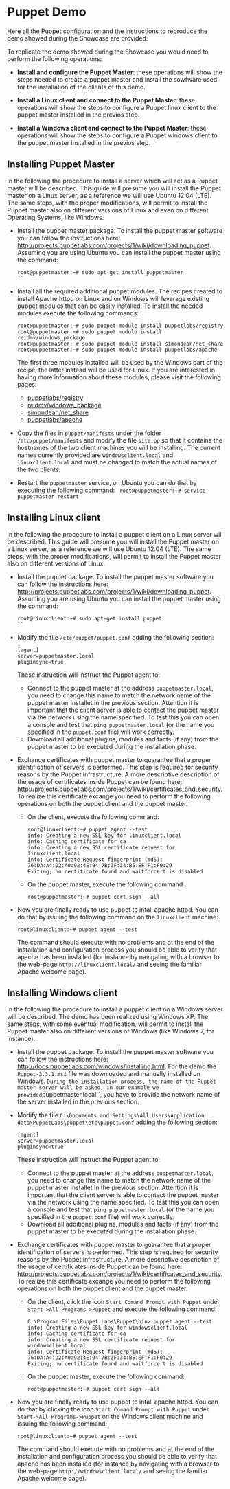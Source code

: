 Puppet Demo
===========

Here all the Puppet configuration and the instructions to reproduce the demo showed during the Showcase are provided.

To replicate the demo showed during the Showcase you would need to perform the following operations:

* **Install and configure the Puppet Master**: these operations will show the steps needed to create a puppet master and install
  the sowfware used for the installation of the clients of this demo.

* **Install a Linux client and connect to the Puppet Master**: these operations will show the steps to configure a Puppet linux
  client to the puppet master installed in the previos step.

* **Install a Windows client and connect to the Puppet Master**: these operations will show the steps to configure a Puppet windows
  client to the puppet master installed in the previos step.

Installing Puppet Master
------------------------

In the following the procedure to install a server which will act as a Puppet master will be described.
This guide will presume you will install the Puppet master on a Linux server, as a reference we will use Ubuntu 12.04 (LTE).
The same steps, with the proper modifications, will permit to install the Puppet master also on different versions of Linux and even
on different Operating Systems, like Windows.

* Install the puppet master package. To install the puppet master software you can follow the instructions here:
  <http://projects.puppetlabs.com/projects/1/wiki/downloading_puppet>.
  Assuming you are using Ubuntu you can install the puppet master using the command:
  ```
  root@puppetmaster:~# sudo apt-get install puppetmaster
  ``

* Install all the required additional puppet modules. The recipes created to install Apache httpd on Linux and on Windows will leverage
  existing puppet modules that can be easily installed. To install the needed modules execute the following commands:
  ```
  root@puppetmaster:~# sudo puppet module install puppetlabs/registry
  root@puppetmaster:~# sudo puppet module install reidmv/windows_package
  root@puppetmaster:~# sudo puppet module install simondean/net_share
  root@puppetmaster:~# sudo puppet module install puppetlabs/apache
  ```
  The first three modules installed will be used by the Windows part of the recipe, the latter instead will be used for Linux.
  If you are interested in having more information about these modules, please visit the following pages:
  * [puppetlabs/registry](https://forge.puppetlabs.com/puppetlabs/registry)
  * [reidmv/windows_package](https://forge.puppetlabs.com/reidmv/windows_package)
  * [simondean/net_share](https://forge.puppetlabs.com/simondean/net_share)
  * [puppetlabs/apache](https://forge.puppetlabs.com/puppetlabs/apache)

* Copy the files in ``puppet/manifests`` under the folder ``/etc/puppet/manifests`` and modify the file ``site.pp`` so that it contains
  the hostnames of the two client machines you will be installing.
  The current names currently provided are ``windowsclient.local`` and ``linuxclient.local`` and must be changed to match
  the actual names of the two clients.

* Restart the ``puppetmaster`` service, on Ubuntu you can do that by executing the following command:
  ``` root@puppetmaster:~# service puppetmaster restart```

Installing Linux client
-----------------------

In the following the procedure to install a puppet client on a Linux server will be described.
This guide will presume you will install the Puppet master on a Linux server, as a reference we will use Ubuntu 12.04 (LTE).
The same steps, with the proper modifications, will permit to install the Puppet master also on different versions of Linux.

* Install the puppet package. To install the puppet master software you can follow the instructions here:
  <http://projects.puppetlabs.com/projects/1/wiki/downloading_puppet>.
  Assuming you are using Ubuntu you can install the puppet master using the command:
  ```
  root@linuxclient:~# sudo apt-get install puppet
  ``

* Modify the file ``/etc/puppet/puppet.conf`` adding the following section:
  ```
  [agent]
  server=puppetmaster.local
  pluginsync=true
  ```

  These instruction will instruct the Puppet agent to:
  * Connect to the puppet master at the address ``puppetmaster.local``, you need to change this name to match the
    network name of the puppet master installet in the previous section. Attention it is important that the client
    server is able to contact the puppet master via the network using the name specified. To test this you can
    open a console and test that ``ping puppetmaster.local`` (or the name you specified in the ``puppet.conf`` file)
    will work correctly.
  * Download all additional plugins, modules and facts (if any) from the puppet master to be executed during
    the installation phase.

* Exchange certificates with puppet master to guarantee that a proper identification of servers is performed.
  This step is required for security reasons by the Puppet infrastructure. A more descriptive description of
  the usage of certificates inside Puppet can be found here:
  <http://projects.puppetlabs.com/projects/1/wiki/certificates_and_security>.
  To realize this certificate excange you need to perform the following operations on both the puppet client and
  the puppet master.
  * On the client, execute the following command:
    ```
    root@linuxclient:~# puppet agent --test
    info: Creating a new SSL key for linuxclient.local
    info: Caching certificate for ca
    info: Creating a new SSL certificate request for linuxclient.local
    info: Certificate Request fingerprint (md5): 76:DA:A4:D2:A0:92:4E:94:7B:3F:34:B5:EF:F1:F0:29
    Exiting; no certificate found and waitforcert is disabled
    ```
  * On the puppet master, execute the following command
    ```
    root@puppetmaster:~# puppet cert sign --all
    ```

* Now you are finally ready to use puppet to intall apache httpd. You can do that by issuing the following
  command on the ``linuxclient`` machine:
  ```
  root@linuxclient:~# puppet agent --test
  ```
  The command should execute with no problems and at the end of the installation and configuration process you
  should be able to verify that apache has been installed (for instance by navigating with a browser to the
  web-page ``http://linuxclient.local/`` and seeing the familiar Apache welcome page).

Installing Windows client
-------------------------

In the following the procedure to install a puppet client on a Windows server will be described.
The demo has been realized using Windows XP. The same steps, with some eventual modification, will permit to
install the Puppet master also on different versions of Windows (like Windows 7, for instance).

* Install the puppet package. To install the puppet master software you can follow the instructions here:
  <http://docs.puppetlabs.com/windows/installing.html>.
  For the demo the ``Puppet-3.3.1.msi`` file was downloaded and manually installed on Windows.
  ``
  During the installation process, the name of the Puppet master server will be asked, in our example we provided
  ``puppetmaster.local``, you have to provide the network name of the server installed in the previous section.

* Modify the file ``C:\Documents and Settings\All Users\Application data\PuppetLabs\puppet\etc\puppet.conf`` adding the following section:
  ```
  [agent]
  server=puppetmaster.local
  pluginsync=true
  
  ```

  These instruction will instruct the Puppet agent to:
  * Connect to the puppet master at the address ``puppetmaster.local``, you need to change this name to match the
    network name of the puppet master installet in the previous section. Attention it is important that the client
    server is able to contact the puppet master via the network using the name specified. To test this you can
    open a console and test that ``ping puppetmaster.local`` (or the name you specified in the ``puppet.conf`` file)
    will work correctly.
  * Download all additional plugins, modules and facts (if any) from the puppet master to be executed during
    the installation phase.

* Exchange certificates with puppet master to guarantee that a proper identification of servers is performed.
  This step is required for security reasons by the Puppet infrastructure. A more descriptive description of
  the usage of certificates inside Puppet can be found here:
  <http://projects.puppetlabs.com/projects/1/wiki/certificates_and_security>.
  To realize this certificate excange you need to perform the following operations on both the puppet client and
  the puppet master.
  * On the client, click the icon ``Start Comand Prompt with Puppet`` under ``Start->All Programs->Puppet`` and
    execute the following command:

    ```
    C:\Program Files\Puppet Labs\Puppet\bin> puppet agent --test
    info: Creating a new SSL key for windowsclient.local
    info: Caching certificate for ca
    info: Creating a new SSL certificate request for windowsclient.local
    info: Certificate Request fingerprint (md5): 76:DA:A4:D2:A0:92:4E:94:7B:3F:34:B5:EF:F1:F0:29
    Exiting; no certificate found and waitforcert is disabled
    ```
  * On the puppet master, execute the following command:
    ```
    root@puppetmaster:~# puppet cert sign --all
    ```

* Now you are finally ready to use puppet to intall apache httpd. You can do that by clicking the icon
  ``Start Comand Prompt with Puppet`` under ``Start->All Programs->Puppet`` on the Windows client machine and issuing the following
  command:
  ```
  root@linuxclient:~# puppet agent --test
  ```
  The command should execute with no problems and at the end of the installation and configuration process you
  should be able to verify that apache has been installed (for instance by navigating with a browser to the
  web-page ``http://windowsclient.local/`` and seeing the familiar Apache welcome page).
